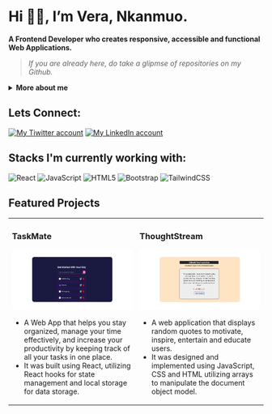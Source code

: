 # Hi 👋🏼, I’m Vera, Nkanmuo.
**A Frontend Developer who creates responsive, accessible and functional Web Applications.**

> *If you are already here, do take a glipmse of repositories on my Github.*

<details>
    <summary><b>More about me</b></summary>
    
I am passionate about creating interactive and engaging web experiences that are both responsive and accessible. Skilled in turning design concepts into workable solutions, I specialize in front-end development focusing on React. 

As a recent graduate with a Bachelor of Science in Computer Science, I possess a strong foundation in programming concepts and practical software development skills. During my Student Industrial Work Experience ( SIWES) training at Octofi Limited, I gained hands-on experience in web development, including developing a responsive website with structured data markup and optimized metadata, as well as using Git for code management to increase collaboration efficiency and reducing code conflicts.

In addition, I have created two web applications, TaskMate and ThoughtStream, using React.js, JavaScript, HTML, and CSS. Through these projects, I have honed my skills in front-end development, user interface design, and web optimization techniques, achieving high user satisfaction ratings and positive feedback.

Moreover, as the Chief of Staff for NACOS at Nnamdi Azikiwe University, in collaboration with the executives, I organized a successful boot camp that trained over 20 students in Back-end & Front-end Development, Block Chain, and Cloud Computing. This experience allowed me to exercise my leadership and communication skills, as well as my ability to collaborate effectively with a team.

My goals include investigating and resolving issues, as well as designing solutions that align with best practices and industry standards. I aim to build applications that are not only scalable and efficient but ones that provide a seamless user experience.

Looking to use knowledge from my coursework and experience to bring value to an organization with a well-built team and a great sense of community.

My stacks include React.js, JavaScript, CSS3, Bootstrap, Tailwind, and HTML5.
</details>

## Lets Connect:
<a href="https://twitter.com/nkanmuo_vera" target="_blank"><img src="https://github.com/chiomavera/images/blob/main/icons8-twitter.svg" alt="My Tiwitter account"/></a>
<a href="https://www.linkedin.com/in/chioma-vera-nkanmuo/" target="_blank"><img src="https://github.com/chiomavera/images/blob/main/icons8-linkedin-circled.svg" alt="My LinkedIn account"/></a>
 
 ## Stacks I'm currently working with:
 ![React](https://img.shields.io/badge/react-%2320232a.svg?style=for-the-badge&logo=react&logoColor=%2361DAFB)
 ![JavaScript](https://img.shields.io/badge/javascript-%23323330.svg?style=for-the-badge&logo=javascript&logoColor=%23F7DF1E)
 ![HTML5](https://img.shields.io/badge/html5-%23E34F26.svg?style=for-the-badge&logo=html5&logoColor=white)
 ![Bootstrap](https://img.shields.io/badge/bootstrap-%23563D7C.svg?style=for-the-badge&logo=bootstrap&logoColor=white)
 ![TailwindCSS](https://img.shields.io/badge/tailwindcss-%2338B2AC.svg?style=for-the-badge&logo=tailwind-css&logoColor=white)
 
## Featured Projects
<table>
    <tr>
      <td width="50%">
       <h3>TaskMate</h3>
       <div align="center">
        <img src="https://github.com/chiomavera/chiomavera/blob/main/TaskMate.png" width="700" alt="TaskMate Screenshoot"/>
        </div>
             <ul>
            <li>
             A Web App that helps you stay organized, manage your time effectively, and increase your productivity by keeping track of all your tasks in               one place.
            </li>
            <li>
                It was built using React, utilizing React hooks for state management and local storage for data storage.
            </li>
        </ul>
      </td>
      <td width="50%">
        <h3>ThoughtStream</h3>
        <div align="center">
          <img src="https://github.com/chiomavera/chiomavera/blob/main/ThoughtStream.png" width="700" alt="ThoughtStream Screenshoot"/>
         </div>
          <ul>
            <li>
              A web application that displays random quotes to motivate, inspire, entertain and educate users.
            </li>
            <li>
                It was designed and implemented using JavaScript, CSS and HTML utilizing arrays to manipulate the document object model.
            </li>
        </ul>
      </td>
    </tr>
</table>



<!---
chiomavera/chiomavera is a ✨ special ✨ repository because its `README.md` (this file) appears on your GitHub profile.
You can click the Preview link to take a look at your changes.
--->
